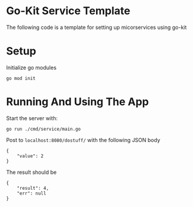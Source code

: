 # Go-Kit Service Template

The following code is a template for setting up micorservices using go-kit

# Setup
Initialize go modules
``` 
go mod init
```

# Running And Using The App
Start the server with: 
``` 
go run ./cmd/service/main.go 
```

Post to `localhost:8080/dostuff/` with the following JSON body
```
{
	"value": 2
}
```

The result should be 
``` 
{
    "result": 4,
    "err": null
}
```